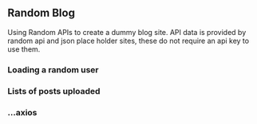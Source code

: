 ## Random Blog

Using Random APIs to create a dummy blog site. API data is provided by random api and json place holder sites, these do not require an api key to use them. 

### Loading a random user

### Lists of posts uploaded

### ...axios